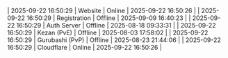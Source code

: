 | 2025-09-22 16:50:29 | Website | Online | 2025-09-22 16:50:26 |
| 2025-09-22 16:50:29 | Registration | Offline | 2025-09-09 16:40:23 |
| 2025-09-22 16:50:29 | Auth Server | Offline | 2025-08-18 09:33:31 |
| 2025-09-22 16:50:29 | Kezan (PvE) | Offline | 2025-08-03 17:58:02 |
| 2025-09-22 16:50:29 | Gurubashi (PvP) | Offline | 2025-08-23 21:44:06 |
| 2025-09-22 16:50:29 | Cloudflare | Online | 2025-09-22 16:50:26 |
